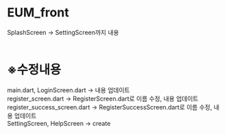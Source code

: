 # EUM_front
SplashScreen -> SettingScreen까지 내용 </br></br>

# ※수정내용
main.dart, LoginScreen.dart -> 내용 업데이트</br>
register_screen.dart -> RegisterScreen.dart로 이름 수정, 내용 업데이트</br>
register_success_screen.dart -> RegisterSuccessScreen.dart로 이름 수정, 내용 업데이트</br>
SettingScreen, HelpScreen -> create

